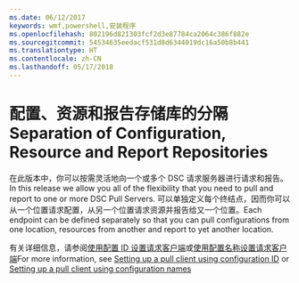 ```yaml
---
ms.date: 06/12/2017
keywords: wmf,powershell,安装程序
ms.openlocfilehash: 802196d821303fcf2d3e87784ca2064c386f882e
ms.sourcegitcommit: 54534635eedacf531d8d6344019dc16a50b8b441
ms.translationtype: HT
ms.contentlocale: zh-CN
ms.lasthandoff: 05/17/2018
---
```

# <a name="separation-of-configuration-resource-and-report-repositories"></a><span data-ttu-id="5b270-102">配置、资源和报告存储库的分隔</span><span class="sxs-lookup"><span data-stu-id="5b270-102">Separation of Configuration, Resource and Report Repositories</span></span>

<span data-ttu-id="5b270-103">在此版本中，你可以按需灵活地向一个或多个 DSC 请求服务器进行请求和报告。</span><span class="sxs-lookup"><span data-stu-id="5b270-103">In this release we allow you all of the flexibility that you need to pull and report to one or more DSC Pull Servers.</span></span> <span data-ttu-id="5b270-104">可以单独定义每个终结点，因而你可以从一个位置请求配置，从另一个位置请求资源并报告给又一个位置。</span><span class="sxs-lookup"><span data-stu-id="5b270-104">Each endpoint can be defined separately so that you can pull configurations from one location, resources from another and report to yet another location.</span></span>

<span data-ttu-id="5b270-105">有关详细信息，请参阅[使用配置 ID 设置请求客户端](https://msdn.microsoft.com/powershell/dsc/pullclientconfigid)或[使用配置名称设置请求客户端](https://msdn.microsoft.com/powershell/dsc/pullclientconfignames)</span><span class="sxs-lookup"><span data-stu-id="5b270-105">For more information, see [Setting up a pull client using configuration ID](https://msdn.microsoft.com/powershell/dsc/pullclientconfigid) or [Setting up a pull client using configuration names](https://msdn.microsoft.com/powershell/dsc/pullclientconfignames)</span></span>
